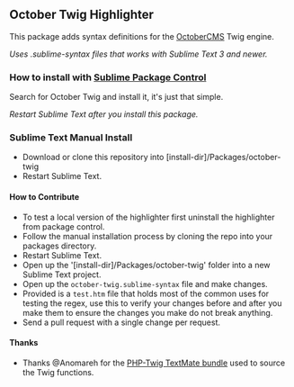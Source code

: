 ## October Twig Highlighter

This package adds syntax definitions for the [OctoberCMS](http://octobercms.com/docs/markup) Twig engine.

*Uses .sublime-syntax files that works with Sublime Text 3 and newer.*

### How to install with [Sublime Package Control](http://wbond.net/sublime_packages/package_control)

Search for October Twig and install it, it's just that simple.

*Restart Sublime Text after you install this package.*

### Sublime Text Manual Install

- Download or clone this repository into [install-dir]/Packages/october-twig
- Restart Sublime Text.

#### How to Contribute

- To test a local version of the highlighter first uninstall the highlighter from package control.
- Follow the manual installation process by cloning the repo into your packages directory.
- Restart Sublime Text.
- Open up the '[install-dir]/Packages/october-twig' folder into a new Sublime Text project.
- Open up the `october-twig.sublime-syntax` file and make changes.
- Provided is a `test.htm` file that holds most of the common uses for testing the regex, use this to verify your changes before and after you make them to ensure the changes you make do not break anything.
- Send a pull request with a single change per request.

#### Thanks

- Thanks @Anomareh for the [PHP-Twig TextMate bundle](https://github.com/Anomareh/PHP-Twig.tmbundle) used to source the Twig functions.
